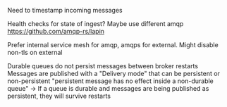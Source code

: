 Need to timestamp incoming messages


Health checks for state of ingest?
Maybe use different amqp https://github.com/amqp-rs/lapin

Prefer internal service mesh for amqp, amqps for external.  Might disable non-tls on external


Durable queues do not persist messages between broker restarts
Messages are published with a "Delivery mode" that can be persistent or non-persistent
"persistent message has no effect inside a non-durable queue" -> If a queue is durable and messages are being published as persistent, they will survive restarts
